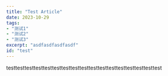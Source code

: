 ```yaml
---
title: "Test Article"
date: 2023-10-29
tags:
- "测试1"
- "测试2"
- "测试3"
excerpt: "asdfasdfasdfasdf"
id: "test"
---
```


testtesttesttesttesttesttesttesttesttesttesttesttesttesttesttesttest
